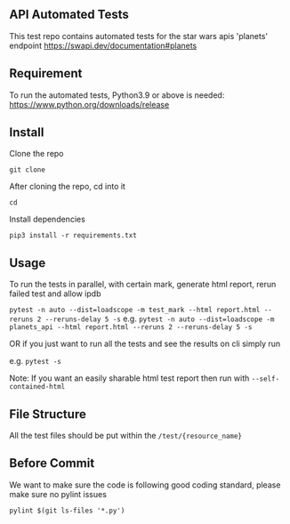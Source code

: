 
API Automated Tests  
------------  
This test repo contains automated tests for the star wars apis 'planets' endpoint https://swapi.dev/documentation#planets
  
Requirement  
-----------------------  
To run the automated tests, Python3.9 or above is needed:  
https://www.python.org/downloads/release  
  
Install  
-----------------------  
Clone the repo  

`git clone `
  
After cloning the repo, cd into it  

`cd `

Install dependencies  

`pip3 install -r requirements.txt`
  
Usage  
-----  
To run the tests in parallel, with certain mark, generate html report, rerun failed test and allow ipdb  

`pytest -n auto --dist=loadscope -m test_mark --html report.html --reruns 2 --reruns-delay 5 -s`
e.g. `pytest -n auto --dist=loadscope -m planets_api --html report.html --reruns 2 --reruns-delay 5 -s`

OR if you just want to run all the tests and see the results on cli simply run

e.g. `pytest -s`

Note: If you want an easily sharable html test report then run with `--self-contained-html`
  

File Structure  
----  
All the test files should be put within the `/test/{resource_name}`

  
Before Commit  
----  
We want to make sure the code is following good coding standard, please make sure no pylint issues  
  
    pylint $(git ls-files '*.py')  
